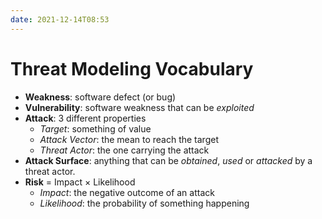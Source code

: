```yaml
---
date: 2021-12-14T08:53
---
```


Threat Modeling Vocabulary
==========================

-   **Weakness**: software defect (or bug)
-   **Vulnerability**: software weakness that can be *exploited*
-   **Attack**: 3 different properties
    -   *Target*: something of value
    -   *Attack Vector*: the mean to reach the target
    -   *Threat Actor*: the one carrying the attack
-   **Attack Surface**: anything that can be *obtained*, *used* or
    *attacked* by a threat actor.
-   **Risk** = Impact $\times$ Likelihood
    -   *Impact*: the negative outcome of an attack
    -   *Likelihood*: the probability of something happening
